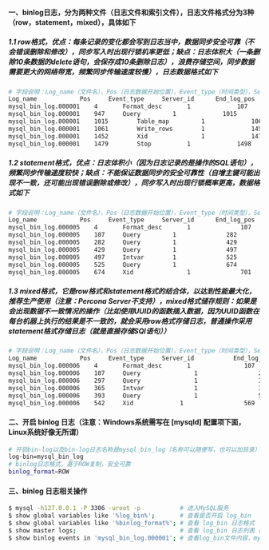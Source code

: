 #### 一、binlog日志，分为两种文件（日志文件和索引文件），日志文件格式分为3种（row，statement，mixed），具体如下
##### 1.1 row格式，优点：每条记录的变化都会写到日志当中，数据同步安全可靠（不会错误删除和修改），同步写入时出现行锁机率更低；缺点：日志体积大（一条删除10条数据的delete语句，会保存成10条删除日志），浪费存储空间，同步数据需要更大的网络带宽，频繁同步传输速度较慢），日志数据格式如下
```bash
# 字段说明：Log_name（文件名），Pos（日志数据开始位置），Event_type（时间类型），Server_id（服务器ID），End_log_pos（日志数据结束位置），Info（简要信息）
Log_name	        Pos	    Event_type	   Server_id	  End_log_pos	     Info
mysql_bin_log.000001	4	    Format_desc	      1	            107	             Server ver: 5.5.49-log, Binlog ver: 4
mysql_bin_log.000001	947	    Query	      1	            1015	     BEGIN
mysql_bin_log.000001	1015	    Table_map	      1	            1061	     table_id: 33 (test.dept)
mysql_bin_log.000001	1061	    Write_rows	      1	            1452	     table_id: 33 flags: STMT_END_F
mysql_bin_log.000001	1452	    Xid	              1	            1479	     COMMIT /* xid=35 */
mysql_bin_log.000001	1479	    Stop	      1	            1498	
```
##### 1.2 statement格式，优点：日志体积小（因为日志记录的是操作的SQL语句），频繁同步传输速度较快；缺点：不能保证数据同步的安全可靠性（自增主键可能出现不一致，还可能出现错误删除或修改），同步写入时出现行锁概率更高，数据格式如下
```bash
# 字段说明：Log_name（文件名），Pos（日志数据开始位置），Event_type（时间类型），Server_id（服务器ID），End_log_pos（日志数据结束位置），Info（实际操作的SQL语句）
Log_name	        Pos	    Event_type	   Server_id	  End_log_pos	     Info
mysql_bin_log.000005    4	    Format_desc	      1	             107	     Server ver: 5.5.49-log, Binlog ver: 4
mysql_bin_log.000005    107	    Query	      1	             282	     use `test`; CREATE TABLE `test`.`role`  (`id` int(0) NOT NULL,`name` varchar(255) NOT NULL, PRIMARY KEY (`id`))
mysql_bin_log.000005	282	    Query	      1	             429	     use `test`; ALTER TABLE `test`.`role` MODIFY COLUMN `id` int(11) NOT NULL AUTO_INCREMENT FIRST
mysql_bin_log.000005	429	    Query	      1	             497	     BEGIN
mysql_bin_log.000005	497	    Intvar	      1	             525	     INSERT_ID=1
mysql_bin_log.000005	525	    Query	      1	             674	     use `test`; insert into role(name) values('dasda'),('dadaasd'),('wdefrf'),('oloiojfs'),('dadaasd')
mysql_bin_log.000005	674	    Xid	              1	             701	     COMMIT /* xid=82 */
```
##### 1.3 mixed格式，它是row格式和statement格式的结合体，以达到性能最大化，推荐生产使用（注意：Percona Server不支持），mixed格式储存规则：如果是会出现数据不一致情况的操作（比如使用UUID的函数插入数据，因为UUID函数在每台机器上执行的结果是不一致的，就会采用row格式存储日志，普通操作采用statement格式存储日志（就是直接存储SQl语句））
```bash
# 字段说明：Log_name（文件名），Pos（日志数据开始位置），Event_type（时间类型），Server_id（服务器ID），End_log_pos（日志数据结束位置），Info（实际操作的SQL语句）
Log_name	        Pos	    Event_type	   Server_id	       End_log_pos	       Info
mysql_bin_log.000006	4	    Format_desc	      1	              107	             Server ver: 5.5.49-log, Binlog ver: 4
mysql_bin_log.000006	107	    Query	            1	              297	             use `test`; CREATE TABLE `test`.`user`  (`id` int(0) NOT NULL AUTO_INCREMENT,`name` varchar(255) NOT NULL,PRIMARY KEY (`id`))
mysql_bin_log.000006	297	    Query	            1	              365	             BEGIN
mysql_bin_log.000006	365	    Intvar	            1	              393	             INSERT_ID=1
mysql_bin_log.000006	393	    Query	            1	              542	             use `test`; insert into user(name) values('dasda'),('dadaasd'),('wdefrf'),('oloiojfs'),('dadaasd')
mysql_bin_log.000006	542	    Xid	            1	              569	             COMMIT /* xid=27 */
```
#### 二、开启 binlog 日志（注意：Windows系统需写在 [mysqld] 配置项下面，Linux系统好像无所谓）
```bash
# 开启bin-log以及bin-log日志名称是mysql_bin_log（名称可以随便写，也可以加目录）
log-bin=mysql_bin_log
# binlog日志格式，基于ROW复制，安全可靠
binlog_format=ROW
```

#### 三、binlog 日志相关操作
```bash
$ mysql -h127.0.0.1 -P 3306 -uroot -p           # 进入MySQL服务
$ show global variables like '%log_bin%';       # 查看是否开启 log_bin
$ show global variables like '%binlog_format%'; # 查看 log_bin 日志格式
$ show master logs;                             # 查看 log_bin 日志列表（所有log_bin日志文件）
$ show binlog events in 'mysql_bin_log.000001'; # 查看log_bin文件内容，mysql_bin_log.000001是log_bin日志文件的名称（文件名称可以通过上一条命令得到）
```



